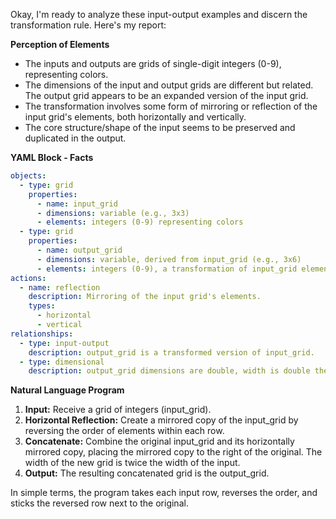 Okay, I'm ready to analyze these input-output examples and discern the transformation rule. Here's my report:

**Perception of Elements**

*   The inputs and outputs are grids of single-digit integers (0-9), representing colors.
*   The dimensions of the input and output grids are different but related. The output grid appears to be an expanded version of the input grid.
*    The transformation involves some form of mirroring or reflection of the input grid's elements, both horizontally and vertically.
*   The core structure/shape of the input seems to be preserved and duplicated in the output.

**YAML Block - Facts**


```yaml
objects:
  - type: grid
    properties:
      - name: input_grid
      - dimensions: variable (e.g., 3x3)
      - elements: integers (0-9) representing colors
  - type: grid
    properties:
      - name: output_grid
      - dimensions: variable, derived from input_grid (e.g., 3x6)
      - elements: integers (0-9), a transformation of input_grid elements
actions:
  - name: reflection
    description: Mirroring of the input grid's elements.
    types:
      - horizontal
      - vertical
relationships:
  - type: input-output
    description: output_grid is a transformed version of input_grid.
  - type: dimensional
    description: output_grid dimensions are double, width is double the input width, and height is the same as the input height.

```


**Natural Language Program**

1.  **Input:** Receive a grid of integers (input\_grid).
2.  **Horizontal Reflection:** Create a mirrored copy of the input\_grid by reversing the order of elements within each row.
3.  **Concatenate:** Combine the original input\_grid and its horizontally mirrored copy, placing the mirrored copy to the right of the original. The width of the new grid is twice the width of the input.
4. **Output:** The resulting concatenated grid is the output\_grid.

In simple terms, the program takes each input row, reverses the order, and sticks the reversed row next to the original.
